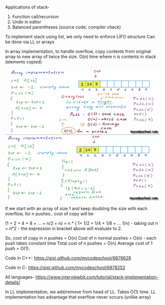 Applications of stack-
1. Function call/recursion
2. Undo in editor
3. Balanced parentheses (source code; compiler check)

To implement stack using list, we only need to enforce LIFO structure
Can be done via LL or arrays

In array implementation, to handle overflow, copy contents from original array to new array of twice the size. O(n) time where n is contents in stack (elements copied)

![alt text](pic1.png)
![alt text](pic2.png)


If we start with an array of size 1 and keep doubling the size with each overflow, for n pushes.. cost of copy will be

 (1 + 2 + 4 + 8 + ... + n/2 + n)
 = n * ( 1+ 1/2 + 1/4 + 1/8 + ... 1/n)  -  taking out n
= n*2   - the expression in bracket above will evaluate to 2.

So, cost of copy in n pushes = O(n)
Cost of n normal pushes = O(n)  - each push takes constant time
Total cost of n pushes = O(n)
Average cost of 1 push = O(1).

Code in C++-
https://gist.github.com/mycodeschool/6878628

Code in C-
https://gist.github.com/mycodeschool/6878252

All languages-
https://www.interviewbit.com/tutorial/stack-implementation-details/

In LL implementation, we add/remove from head of LL. Takes O(1) time. LL implementation has advantage that overflow never occurs (unlike array)
